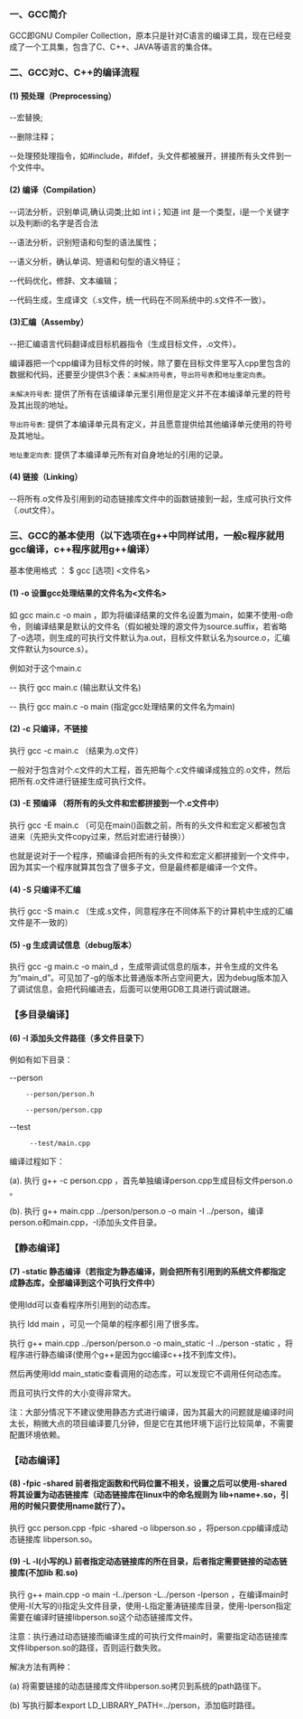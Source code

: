 ### 一、GCC简介

GCC即GNU Compiler Collection，原本只是针对C语言的编译工具，现在已经变成了一个工具集，包含了C、C++、JAVA等语言的集合体。

### 二、GCC对C、C++的编译流程

#### (1) 预处理（Preprocessing） 

--宏替换;

--删除注释；

--处理预处理指令，如#include，#ifdef，头文件都被展开，拼接所有头文件到一个文件中。

#### (2) 编译（Compilation）        

--词法分析，识别单词,确认词类;比如 int i；知道 int 是一个类型，i是一个关键字以及判断i的名字是否合法

--语法分析，识别短语和句型的语法属性；

--语义分析，确认单词、短语和句型的语义特征；

--代码优化，修辞、文本编辑；

--代码生成，生成译文（.s文件，统一代码在不同系统中的.s文件不一致）。

#### (3)汇编（Assemby）             

--把汇编语言代码翻译成目标机器指令（生成目标文件，.o文件）。

编译器把一个cpp编译为目标文件的时候，除了要在目标文件里写入cpp里包含的数据和代码，还要至少提供3个表：`未解决符号表`，`导出符号表`和`地址重定向表`。

`未解决符号表`: 提供了所有在该编译单元里引用但是定义并不在本编译单元里的符号及其出现的地址。

`导出符号表`: 提供了本编译单元具有定义，并且愿意提供给其他编译单元使用的符号及其地址。

`地址重定向表`: 提供了本编译单元所有对自身地址的引用的记录。

#### (4) 链接（Linking）                 

--将所有.o文件及引用到的动态链接库文件中的函数链接到一起，生成可执行文件（.out文件）。

### 三、GCC的基本使用（以下选项在g++中同样试用，一般c程序就用gcc编译，c++程序就用g++编译）

基本使用格式 ：    $ gcc  [选项]  <文件名>

#### (1) -o 设置gcc处理结果的文件名为<文件名>

如 gcc main.c -o main  ，即为将编译结果的文件名设置为main，如果不使用-o命令，则编译结果是默认的文件名（假如被处理的源文件为source.suffix，若省略了-o选项，则生成的可执行文件默认为a.out，目标文件默认名为source.o，汇编文件默认为source.s）。

例如对于这个main.c

-- 执行 gcc main.c (输出默认文件名)

-- 执行 gcc main.c -o main (指定gcc处理结果的文件名为main)

#### (2) -c 只编译，不链接

执行 gcc -c main.c （结果为.o文件） 

一般对于包含对个.c文件的大工程，首先把每个.c文件编译成独立的.o文件，然后把所有.o文件进行链接生成可执行文件。 

#### (3) -E 预编译 （将所有的头文件和宏都拼接到一个.c文件中）

 执行 gcc -E main.c （可见在main()函数之前，所有的头文件和宏定义都被包含进来（先把头文件copy过来，然后对宏进行替换））

 也就是说对于一个程序，预编译会把所有的头文件和宏定义都拼接到一个文件中，因为其实一个程序就算其包含了很多子文，但是最终都是编译一个文件。

#### (4) -S 只编译不汇编

执行 gcc -S main.c （生成.s文件，同意程序在不同体系下的计算机中生成的汇编文件是不一致的）

#### (5) -g 生成调试信息（debug版本）

执行 gcc -g main.c -o main_d ，生成带调试信息的版本，并令生成的文件名为“main_d”。可见加了-g的版本比普通版本所占空间更大，因为debug版本加入了调试信息，会把代码编进去，后面可以使用GDB工具进行调试跟进。

### 【多目录编译】

#### (6) -I 添加头文件路径（多文件目录下）

例如有如下目录：

--person

        --person/person.h
    
        --person/person.cpp

--test

         --test/main.cpp

 编译过程如下：

(a). 执行 g++ -c person.cpp ，首先单独编译person.cpp生成目标文件person.o 。

(b). 执行 g++ main.cpp ../person/person.o -o main -I ../person，编译person.o和main.cpp，-I添加头文件目录。

### 【静态编译】

#### (7)  -static 静态编译（若指定为静态编译，则会把所有引用到的系统文件都指定成静态库，全部编译到这个可执行文件中）

使用ldd可以查看程序所引用到的动态库。

执行 ldd main ，可见一个简单的程序都引用了很多库。

执行  g++ main.cpp ../person/person.o -o main_static -I ../person -static ，将程序进行静态编译(使用个g++是因为gcc编译c++找不到库文件)。

然后再使用ldd main_static查看调用的动态库，可以发现它不调用任何动态库。

 而且可执行文件的大小变得非常大。

注：大部分情况下不建议使用静态方式进行编译，因为其最大的问题就是编译时间太长，稍微大点的项目编译要几分钟，但是它在其他环境下运行比较简单，不需要配置环境依赖。

### 【动态编译】

#### (8) -fpic -shared  前者指定函数和代码位置不相关，设置之后可以使用-shared将其设置为动态链接库（动态链接库在linux中的命名规则为 lib+name+.so，引用的时候只要使用name就行了）。

执行 gcc person.cpp -fpic -shared -o libperson.so ，将person.cpp编译成动态链接库 libperson.so。



#### (9) -L -l(小写的L) 前者指定动态链接库的所在目录，后者指定需要链接的动态链接库(不加lib 和.so)

执行 g++ main.cpp -o main -I../person -L../person -lperson ，在编译main时使用-I(大写的i)指定头文件目录，使用-L指定董涛链接库目录，使用-lperson指定需要在编译时链接libperson.so这个动态链接库文件。

 注意：执行通过动态链接而编译生成的可执行文件main时，需要指定动态链接库文件libperson.so的路径，否则运行数失败。

解决方法有两种：

(a) 将需要链接的动态链接库文件libperson.so拷贝到系统的path路径下。

(b) 写执行脚本export LD_LIBRARY_PATH=../person，添加临时路径。
